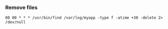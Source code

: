 ### Remove files
```
00 00 * * * /usr/bin/find /var/log/myapp -type f -atime +30 -delete 2> /dev/null
```
